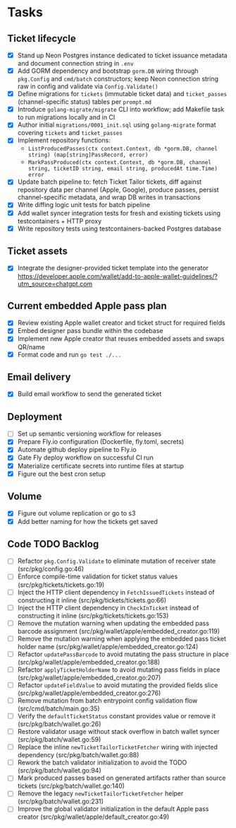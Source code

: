 # Tasks

## Ticket lifecycle
- [x] Stand up Neon Postgres instance dedicated to ticket issuance metadata and document connection string in `.env`
- [x] Add GORM dependency and bootstrap `gorm.DB` wiring through `pkg.Config` and `cmd/batch` constructors; keep Neon connection string raw in config and validate via `Config.Validate()`
- [x] Define migrations for `tickets` (immutable ticket data) and `ticket_passes` (channel-specific status) tables per `prompt.md`
- [x] Introduce `golang-migrate/migrate` CLI into workflow; add Makefile task to run migrations locally and in CI
- [x] Author initial `migrations/0001_init.sql` using `golang-migrate` format covering `tickets` and `ticket_passes`
- [x] Implement repository functions:
  - `ListProducedPasses(ctx context.Context, db *gorm.DB, channel string) (map[string]PassRecord, error)`
  - `MarkPassProduced(ctx context.Context, db *gorm.DB, channel string, ticketID string, email string, producedAt time.Time) error`
- [x] Update batch pipeline to: fetch Ticket Tailor tickets, diff against repository data per channel (Apple, Google), produce passes, persist channel-specific metadata, and wrap DB writes in transactions
- [x] Write diffing logic unit tests for batch pipeline
- [x] Add wallet syncer integration tests for fresh and existing tickets using testcontainers + HTTP proxy
- [x] Write repository tests using testcontainers-backed Postgres database

## Ticket assets
- [x] Integrate the designer-provided ticket template into the generator
https://developer.apple.com/wallet/add-to-apple-wallet-guidelines/?utm_source=chatgpt.com

## Current embedded Apple pass plan
- [x] Review existing Apple wallet creator and ticket struct for required fields
- [x] Embed designer pass bundle within the codebase
- [x] Implement new Apple creator that reuses embedded assets and swaps QR/name
- [x] Format code and run `go test ./...`

## Email delivery
- [x] Build email workflow to send the generated ticket

## Deployment
- [ ] Set up semantic versioning workflow for releases
- [x] Prepare Fly.io configuration (Dockerfile, fly.toml, secrets)
- [x] Automate github deploy pipeline to Fly.io
- [x] Gate Fly deploy workflow on successful CI run
- [x] Materialize certificate secrets into runtime files at startup
- [x] Figure out the best cron setup

## Volume
- [x] Figure out volume replication or go to s3
- [x] Add better naming for how the tickets get saved

## Code TODO Backlog
- [ ] Refactor `pkg.Config.Validate` to eliminate mutation of receiver state (src/pkg/config.go:46)
- [ ] Enforce compile-time validation for ticket status values (src/pkg/tickets/tickets.go:19)
- [ ] Inject the HTTP client dependency in `FetchIssuedTickets` instead of constructing it inline (src/pkg/tickets/tickets.go:66)
- [ ] Inject the HTTP client dependency in `CheckInTicket` instead of constructing it inline (src/pkg/tickets/tickets.go:153)
- [ ] Remove the mutation warning when updating the embedded pass barcode assignment (src/pkg/wallet/apple/embedded_creator.go:119)
- [ ] Remove the mutation warning when applying the embedded pass ticket holder name (src/pkg/wallet/apple/embedded_creator.go:124)
- [ ] Refactor `updatePassBarcode` to avoid mutating the pass structure in place (src/pkg/wallet/apple/embedded_creator.go:188)
- [ ] Refactor `applyTicketHolderName` to avoid mutating pass fields in place (src/pkg/wallet/apple/embedded_creator.go:207)
- [ ] Refactor `updateFieldValue` to avoid mutating the provided fields slice (src/pkg/wallet/apple/embedded_creator.go:276)
- [ ] Remove mutation from batch entrypoint config validation flow (src/cmd/batch/main.go:35)
- [ ] Verify the `defaultTicketStatus` constant provides value or remove it (src/pkg/batch/wallet.go:26)
- [ ] Restore validator usage without stack overflow in batch wallet syncer (src/pkg/batch/wallet.go:59)
- [ ] Replace the inline `newTicketTailorTicketFetcher` wiring with injected dependency (src/pkg/batch/wallet.go:88)
- [ ] Rework the batch validator initialization to avoid the TODO (src/pkg/batch/wallet.go:94)
- [ ] Mark produced passes based on generated artifacts rather than source tickets (src/pkg/batch/wallet.go:140)
- [ ] Remove the legacy `newTicketTailorTicketFetcher` helper (src/pkg/batch/wallet.go:231)
- [ ] Improve the global validator initialization in the default Apple pass creator (src/pkg/wallet/apple/default_creator.go:49)
